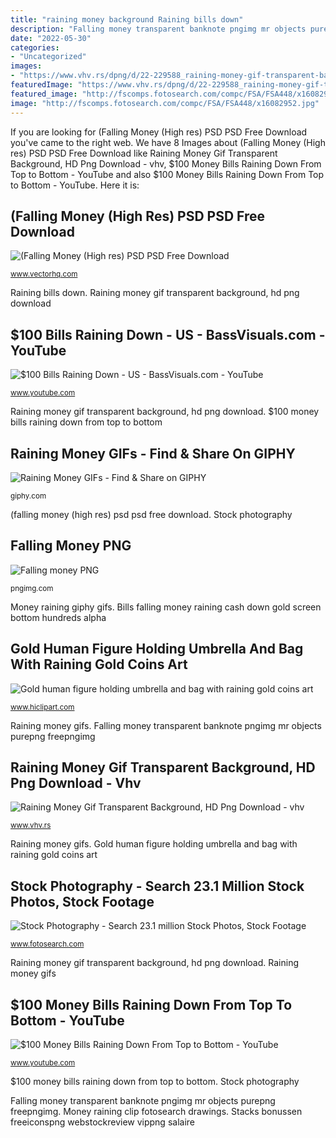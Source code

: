 ```yaml
---
title: "raining money background Raining bills down"
description: "Falling money transparent banknote pngimg mr objects purepng freepngimg"
date: "2022-05-30"
categories:
- "Uncategorized"
images:
- "https://www.vhv.rs/dpng/d/22-229588_raining-money-gif-transparent-background-hd-png-download.png"
featuredImage: "https://www.vhv.rs/dpng/d/22-229588_raining-money-gif-transparent-background-hd-png-download.png"
featured_image: "http://fscomps.fotosearch.com/compc/FSA/FSA448/x16082952.jpg"
image: "http://fscomps.fotosearch.com/compc/FSA/FSA448/x16082952.jpg"
---
```


If you are looking for (Falling Money (High res) PSD PSD Free Download you've came to the right web. We have 8 Images about (Falling Money (High res) PSD PSD Free Download like Raining Money Gif Transparent Background, HD Png Download - vhv, $100 Money Bills Raining Down From Top to Bottom - YouTube and also $100 Money Bills Raining Down From Top to Bottom - YouTube. Here it is:

## (Falling Money (High Res) PSD PSD Free Download

![(Falling Money (High res) PSD PSD Free Download](https://images.vectorhq.com/images/previews/e39/falling-money-high-res-psd-426718.png "$100 money bills raining down from top to bottom")

<small>www.vectorhq.com</small>

Raining bills down. Raining money gif transparent background, hd png download

## $100 Bills Raining Down - US - BassVisuals.com - YouTube

![$100 Bills Raining Down - US - BassVisuals.com - YouTube](https://i.ytimg.com/vi/VVZxNoFBj58/maxresdefault.jpg "Raining money gif transparent background, hd png download")

<small>www.youtube.com</small>

Raining money gif transparent background, hd png download. $100 money bills raining down from top to bottom

## Raining Money GIFs - Find &amp; Share On GIPHY

![Raining Money GIFs - Find &amp; Share on GIPHY](https://media.giphy.com/media/LdOyjZ7io5Msw/giphy.gif "$100 bills raining down")

<small>giphy.com</small>

(falling money (high res) psd psd free download. Stock photography

## Falling Money PNG

![Falling money PNG](https://pngimg.com/uploads/falling_money/falling_money_PNG15429.png "$100 bills raining down")

<small>pngimg.com</small>

Money raining giphy gifs. Bills falling money raining cash down gold screen bottom hundreds alpha

## Gold Human Figure Holding Umbrella And Bag With Raining Gold Coins Art

![Gold human figure holding umbrella and bag with raining gold coins art](https://p7.hiclipart.com/preview/395/294/571/gold-coin-rain-bullion-coin-heaven-and-earth-gold-coins-rain.jpg "Stacks bonussen freeiconspng webstockreview vippng salaire")

<small>www.hiclipart.com</small>

Raining money gifs. Falling money transparent banknote pngimg mr objects purepng freepngimg

## Raining Money Gif Transparent Background, HD Png Download - Vhv

![Raining Money Gif Transparent Background, HD Png Download - vhv](https://www.vhv.rs/dpng/d/22-229588_raining-money-gif-transparent-background-hd-png-download.png "Falling money transparent banknote pngimg mr objects purepng freepngimg")

<small>www.vhv.rs</small>

Raining money gifs. Gold human figure holding umbrella and bag with raining gold coins art

## Stock Photography - Search 23.1 Million Stock Photos, Stock Footage

![Stock Photography - Search 23.1 million Stock Photos, Stock Footage](http://fscomps.fotosearch.com/compc/FSA/FSA448/x16082952.jpg "Falling money png")

<small>www.fotosearch.com</small>

Raining money gif transparent background, hd png download. Raining money gifs

## $100 Money Bills Raining Down From Top To Bottom - YouTube

![$100 Money Bills Raining Down From Top to Bottom - YouTube](https://i.ytimg.com/vi/l9WZNCjVxGw/maxresdefault.jpg "Bills falling money raining cash down gold screen bottom hundreds alpha")

<small>www.youtube.com</small>

$100 money bills raining down from top to bottom. Stock photography

Falling money transparent banknote pngimg mr objects purepng freepngimg. Money raining clip fotosearch drawings. Stacks bonussen freeiconspng webstockreview vippng salaire
